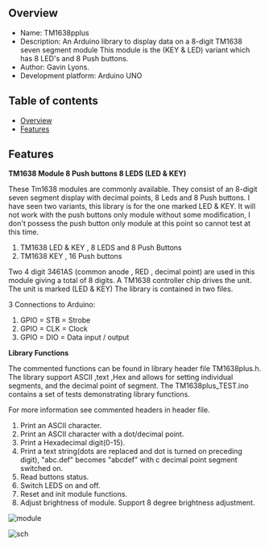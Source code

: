 

Overview
--------------------------------------------
* Name: TM1638pplus
* Description: An Arduino library to display data on a 8-digit TM1638 seven segment module
This module is the (KEY & LED) variant which has 8 LED's and 8 Push buttons.
* Author: Gavin Lyons.
* Development platform: Arduino UNO


Table of contents
---------------------------

  * [Overview](#overview)
  * [Features](#features)

Features
----------------------


**TM1638 Module 8 Push buttons 8 LEDS (LED & KEY)**

These Tm1638 modules are commonly available. 
They consist of an 8-digit seven segment display with decimal points,
8 Leds and 8 Push buttons.
I have seen two variants, this library is for the one marked LED & KEY.
It will not work with the push buttons only module without some modification,
I don't possess the push button only module at this point so cannot test at this time.

1. TM1638 LED & KEY , 8 LEDS and 8 Push Buttons
2. TM1638 KEY , 16 Push buttons

Two 4 digit 3461AS (common anode , RED , decimal point) are used in this module
giving a total of 8 digits. A TM1638 controller chip drives the unit.
The unit is marked (LED & KEY) 
The library is contained in two files.

3 Connections to Arduino: 

1. GPIO = STB = Strobe
2. GPIO  = CLK  = Clock
3. GPIO = DIO = Data input / output


**Library Functions**

The commented functions can be found in library header file TM1638plus.h.
The library support ASCII ,text ,Hex and allows for setting individual segments,
and the decimal point of segment.
The TM1638plus_TEST.ino contains a set of tests demonstrating library functions.

For more information see commented headers in header file. 

1. Print an ASCII character.
2. Print an ASCII character with a dot/decimal point.
3. Print a Hexadecimal digit(0-15).
4. Print a text string(dots are replaced and dot is turned on preceding digit), 
"abc.def" becomes "abcdef" with c decimal point segment switched on.
5. Read buttons status.
6. Switch LEDS on and off.
7. Reset and init module functions.
8. Adjust brightness of module. Support 8 degree brightness adjustment.


![ module ](https://github.com/gavinlyonsrepo/pic_16F18446_projects/blob/master/images/TM1638.jpg)


![ sch ](https://github.com/gavinlyonsrepo/pic_16F18446_projects/blob/master/images/TM1638_2.jpg)
